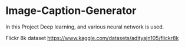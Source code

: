 # Image-Caption-Generator
In this Project Deep learning, and various neural network is used.
  
  Flickr 8k dataset https://www.kaggle.com/datasets/adityajn105/flickr8k
